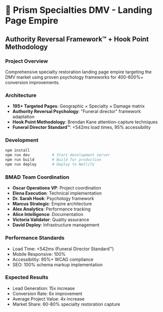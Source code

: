 # 🎯 Prism Specialties DMV - Landing Page Empire

## Authority Reversal Framework™ + Hook Point Methodology

### Project Overview
Comprehensive specialty restoration landing page empire targeting the DMV market using proven psychology frameworks for 400-600%+ conversion improvements.

### Architecture
- **195+ Targeted Pages**: Geographic × Specialty × Damage matrix
- **Authority Reversal Psychology**: "Funeral director" framework adaptation
- **Hook Point Methodology**: Brendan Kane attention-capture techniques
- **Funeral Director Standard™**: <542ms load times, 95% accessibility

### Development
```bash
npm install
npm run dev          # Start development server
npm run build        # Build for production
npm run deploy       # Deploy to Netlify
```

### BMAD Team Coordination
- **Oscar Operations VP**: Project coordination
- **Elena Execution**: Technical implementation
- **Dr. Sarah Hook**: Psychology framework
- **Marcus Strategic**: Empire architecture
- **Alex Analytics**: Performance tracking
- **Alice Intelligence**: Documentation
- **Victoria Validator**: Quality assurance
- **David Deploy**: Infrastructure management

### Performance Standards
- Load Time: <542ms (Funeral Director Standard™)
- Mobile Responsive: 100%
- Accessibility: 95%+ WCAG compliance
- SEO: 100% schema markup implementation

### Expected Results
- Lead Generation: 15x increase
- Conversion Rate: 6x improvement
- Average Project Value: 4x increase
- Market Share: 60-80% specialty restoration capture
